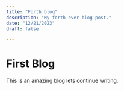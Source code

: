 ```yaml
---
title: "Forth blog"
description: "My forth ever blog post."
date: "12/21/2023"
draft: false

---
```


# First Blog

This is an amazing blog
lets continue writing.
